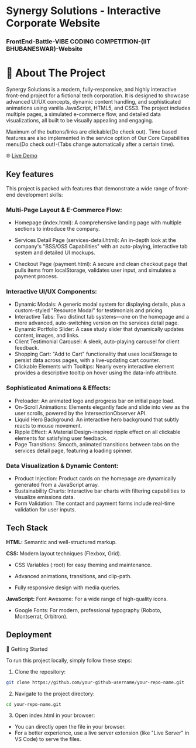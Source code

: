 # Synergy Solutions - Interactive Corporate Website
### FrontEnd-Battle-VIBE CODING COMPETITION-(IIT BHUBANESWAR)-Website

 # 📖 About The Project
Synergy Solutions is a modern, fully-responsive, and highly interactive front-end project for a fictional tech corporation. It is designed to showcase advanced UI/UX concepts, dynamic content handling, and sophisticated animations using vanilla JavaScript, HTML5, and CSS3. The project includes multiple pages, a simulated e-commerce flow, and detailed data visualizations, all built to be visually appealing and engaging.

Maximum of the buttons/links are clickable(Do check out).
Time based features are also implemented in the service option of Our Core Capabilities menu(Do check out)-(Tabs change automatically after a certain time).

🌐 [Live Demo](https://frontend-battle-website.netlify.app/)

## Key features

This project is packed with features that demonstrate a wide range of front-end development skills:

### Multi-Page Layout & E-Commerce Flow:

- Homepage (index.html): A comprehensive landing page with multiple sections to introduce the company.

- Services Detail Page (services-detail.html): An in-depth look at the company's "BSS/OSS Capabilities" with an auto-playing, interactive tab system and detailed UI mockups.
- Checkout Page (payment.html): A secure and clean checkout page that pulls items from localStorage, validates user input, and simulates a payment process.

### Interactive UI/UX Components:

- Dynamic Modals: A generic modal system for displaying details, plus a custom-styled "Resource Modal" for testimonials and pricing.
- Interactive Tabs: Two distinct tab systems—one on the homepage and a more advanced, auto-switching version on the services detail page.
- Dynamic Portfolio Slider: A case study slider that dynamically updates content, images, and links.
- Client Testimonial Carousel: A sleek, auto-playing carousel for client feedback.
- Shopping Cart: "Add to Cart" functionality that uses localStorage to persist data across pages, with a live-updating cart counter.
- Clickable Elements with Tooltips: Nearly every interactive element provides a descriptive tooltip on hover using the data-info attribute.

### Sophisticated Animations & Effects:
- Preloader: An animated logo and progress bar on initial page load.
- On-Scroll Animations: Elements elegantly fade and slide into view as the user scrolls, powered by the IntersectionObserver API.
- Liquid Hero Background: An interactive hero background that subtly reacts to mouse movement.
- Ripple Effect: A Material Design-inspired ripple effect on all clickable elements for satisfying user feedback.
- Page Transitions: Smooth, animated transitions between tabs on the services detail page, featuring a loading spinner.

### Data Visualization & Dynamic Content:
- Product Injection: Product cards on the homepage are dynamically generated from a JavaScript array.
- Sustainability Charts: Interactive bar charts with filtering capabilities to visualize emissions data.
- Form Validation: The contact and payment forms include real-time validation for user inputs.
## Tech Stack

**HTML:** Semantic and well-structured markup.

**CSS:** Modern layout techniques (Flexbox, Grid).

- CSS Variables (:root) for easy theming and maintenance.

- Advanced animations, transitions, and clip-path.

- Fully responsive design with media queries.

**JavaScript:** Font Awesome: For a wide range of high-quality icons.
- Google Fonts: For modern, professional typography (Roboto, Montserrat, Orbitron).

## Deployment

🚀 Getting Started

To run this project locally, simply follow these steps:

1. Clone the repository:
```bash
git clone https://github.com/your-github-username/your-repo-name.git
```

2. Navigate to the project directory:
```bash
cd your-repo-name.git
```

3. Open index.html in your browser:
- You can directly open the file in your browser.
- For a better experience, use a live server extension (like "Live Server" in VS Code) to serve the files.



